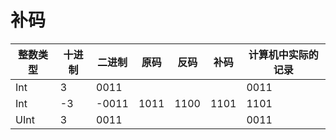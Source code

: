 # 补码

整数类型 | 十进制 | 二进制 | 原码 | 反码 | 补码 | 计算机中实际的记录
--- | --- | --- | --- | --- | --- | ---
Int | 3 | 0011 |  |  |  | 0011
Int | -3 | -0011 | 1011 | 1100| 1101 | 1101
UInt | 3 | 0011 |  |  |  | 0011
